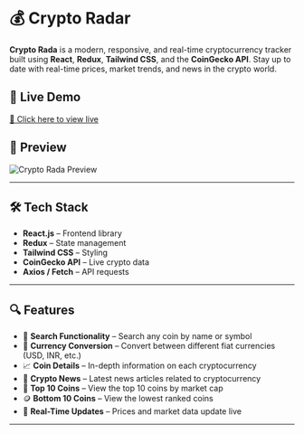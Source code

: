 # 💰 Crypto Radar

**Crypto Rada** is a modern, responsive, and real-time cryptocurrency tracker built using **React**, **Redux**, **Tailwind CSS**, and the **CoinGecko API**. Stay up to date with real-time prices, market trends, and news in the crypto world.

## 🚀 Live Demo

[🔗 Click here to view live](https://your-live-link.com)

## 📸 Preview

![Crypto Rada Preview](./preview.png)

---

## 🛠️ Tech Stack

- **React.js** – Frontend library
- **Redux** – State management
- **Tailwind CSS** – Styling
- **CoinGecko API** – Live crypto data
- **Axios / Fetch** – API requests

---

## 🔍 Features

- 🔎 **Search Functionality** – Search any coin by name or symbol  
- 💱 **Currency Conversion** – Convert between different fiat currencies (USD, INR, etc.)  
- 📈 **Coin Details** – In-depth information on each cryptocurrency  
- 📰 **Crypto News** – Latest news articles related to cryptocurrency  
- 🥇 **Top 10 Coins** – View the top 10 coins by market cap  
- 🪙 **Bottom 10 Coins** – View the lowest ranked coins  
- 🔄 **Real-Time Updates** – Prices and market data update live  

---


